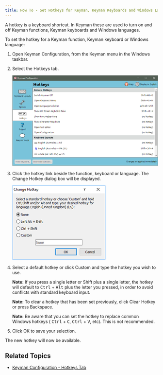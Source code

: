 ```yaml
---
title: How To - Set Hotkeys for Keyman, Keyman Keyboards and Windows Languages
---
```


A hotkey is a keyboard shortcut. In Keyman these are used to turn on and
off Keyman functions, Keyman keyboards and Windows languages.

To set the hotkey for a Keyman function, Keyman keyboard or Windows
language:

1.  Open Keyman Configuration, from the Keyman menu in the Windows
    taskbar.

2.  Select the Hotkeys tab.

    ![](../desktop_images/tab-hotkeys.png)

3.  Click the hotkey link beside the function, keyboard or language. The
    Change Hotkey dialog box will be displayed.

    ![](../desktop_images/hotkeys-change.png)

4.  Select a default hotkey or click Custom and type the hotkey you wish
    to use.

    **Note:** If you press a single letter or Shift plus a single letter, the
    hotkey will default to <kbd>Ctrl</kbd> + <kbd>Alt</kbd> plus the letter you pressed, in
    order to avoid conflicts with standard keyboard input.

    **Note:** To clear a hotkey that has been set previously, click Clear Hotkey
    or press Backspace.

    **Note:** Be aware that you can set the hotkey to replace common Windows hotkeys (
    <kbd>Ctrl</kbd> + <kbd>C</kbd>, <kbd>Ctrl</kbd> + <kbd>V</kbd>, etc). This is not
    recommended.

5.  Click OK to save your selection.

The new hotkey will now be available.

## Related Topics

-   [Keyman Configuration - Hotkeys Tab](../basic/config/hotkeys)
